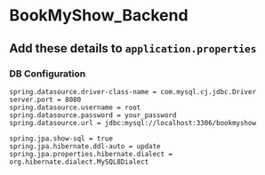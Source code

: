 # BookMyShow_Backend

## Add these details to `application.properties`

### DB Configuration

```properties
spring.datasource.driver-class-name = com.mysql.cj.jdbc.Driver
server.port = 8080
spring.datasource.username = root
spring.datasource.password = your_password
spring.datasource.url = jdbc:mysql://localhost:3306/bookmyshow

spring.jpa.show-sql = true
spring.jpa.hibernate.ddl-auto = update
spring.jpa.properties.hibernate.dialect = org.hibernate.dialect.MySQL8Dialect
